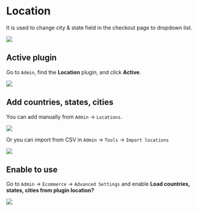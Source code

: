 # Location

It is used to change city & state field in the checkout page to dropdown list.

![](/images/location-1.png)

## Active plugin

Go to `Admin`, find the **Location** plugin, and click **Active**.

![](/images/location-2.png)

## Add countries, states, cities

You can add manually from `Admin` -> `Locations`.

![](/images/location-3.png)

Or you can import from CSV in `Admin` -> `Tools` -> `Import locations`

![](/images/location-4.png)

## Enable to use

Go to `Admin` -> `Ecommerce` -> `Advanced Settings` and enable **Load countries, states, cities from plugin location?**

![](/images/location-5.png)